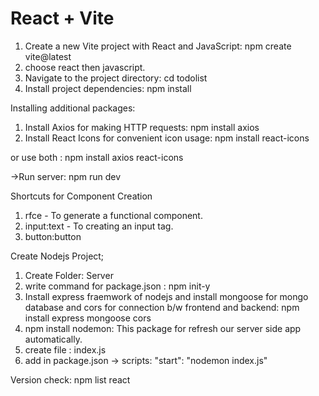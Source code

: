 # React + Vite
1. Create a new Vite project with React and JavaScript: npm create vite@latest
2. choose react then javascript.
3. Navigate to the project directory: cd todolist
4. Install project dependencies: npm install

Installing additional packages:
1. Install Axios for making HTTP requests: npm install axios
2. Install React Icons for convenient icon usage: npm install react-icons

or use both : npm install axios react-icons 

->Run server: npm run dev

Shortcuts for Component Creation
1. rfce - To generate a functional component.
2. input:text - To creating an input tag.
3. button:button

Create Nodejs Project;
1. Create Folder: Server
2. write command for package.json : npm init-y 
3. Install express fraemwork of nodejs and install mongoose for mongo database and cors for connection b/w frontend and backend: npm install express mongoose cors
4. npm install nodemon: This package for  refresh our server side app automatically.
5. create file : index.js
6. add in package.json -> scripts:  "start": "nodemon index.js"




Version check:
npm list react